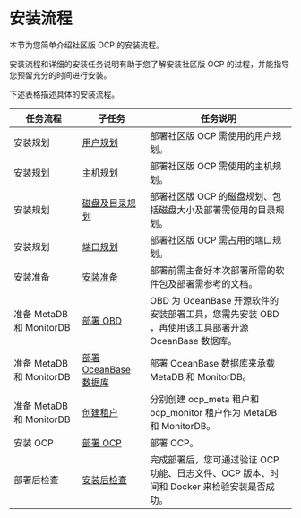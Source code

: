 安装流程 
=========================

本节为您简单介绍社区版 OCP 的安装流程。

安装流程和详细的安装任务说明有助于您了解安装社区版 OCP 的过程，并能指导您预留充分的时间进行安装。

下述表格描述具体的安装流程。


|         任务流程          |                               子任务                               |                               任务说明                               |
|-----------------------|-----------------------------------------------------------------|------------------------------------------------------------------|
| 安装规划                  | [用户规划](3.installation-planning/1.user-planning.md)             | 部署社区版 OCP 需使用的用户规划。                                              |
| 安装规划                  | [主机规划](3.installation-planning/2.host-planning.md)             | 部署社区版 OCP 需使用的主机规划。                                              |
| 安装规划                  | [磁盘及目录规划](3.installation-planning/3.disk-and-directory-management.md)          | 部署社区版 OCP 的磁盘规划、包括磁盘大小及部署需使用的目录规划。                               |
| 安装规划                  | [端口规划](3.installation-planning/4.port-planning.md)             | 部署社区版 OCP 需占用的端口规划。                                              |
| 安装准备                  | [安装准备](../2.deployment-guide/4.installation-preparation.md)             | 部署前需主备好本次部署所需的软件包及部署需参考的文档。                                      |
| 准备 MetaDB 和 MonitorDB | [部署 OBD](5.prepare-metadb-and-monitordb/1.deploy-obd.md)           | OBD 为 OceanBase 开源软件的安装部署工具，您需先安装 OBD ，再使用该工具部署开源 OceanBase 数据库。 |
| 准备 MetaDB 和 MonitorDB | [部署 OceanBase 数据库](5.prepare-metadb-and-monitordb/2.deploy-the-oceanbase-database.md) | 部署 OceanBase 数据库来承载 MetaDB 和 MonitorDB。                          |
| 准备 MetaDB 和 MonitorDB | [创建租户](5.prepare-metadb-and-monitordb/3.deploy-create-a-tenant.md)             | 分别创建 ocp_meta 租户和 ocp_monitor 租户作为 MetaDB       和 MonitorDB。     |
| 安装 OCP                | [部署 OCP](../2.deployment-guide/6.deploy-ocp.md)           | 部署 OCP。                                                          |
| 部署后检查                 | [安装后检查](../2.deployment-guide/7.check-after-installation.md)            | 完成部署后，您可通过验证 OCP 功能、日志文件、OCP 版本、时间和 Docker 来检验安装是否成功。            |



